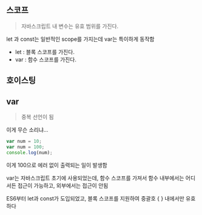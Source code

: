 ## 스코프
> 자바스크립트 내 변수는 유효 범위를 가진다.

let 과 const는 일반적인 scope를 가지는데 var는 특이하게 동작함
- let : 블록 스코프를 가진다.
- var : 함수 스코프를 가진다.

## 호이스팅

## var
> 중복 선언이 됨

이게 무슨 소리냐...
```js
var num = 10;
var num = 100;
console.log(num);
```
이게 100으로 에러 없이 출력되는 일이 발생함

var는 자바스크립트 초기에 사용되었는데, 함수 스코프를 가져서 함수 내부에서는 어디서든 접근이 가능하고, 외부에서는 접근이 안됨

ES6부터 let과 const가 도입되었고, 블록 스코프를 지원하여 중괄호 { } 내에서만 유효하다

